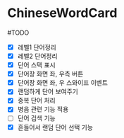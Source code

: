 # ChineseWordCard

#TODO

- [x] 레벨1 단어정리
- [x] 레벨2 단어정리
- [x] 단어 스택 표시
- [x] 단어장 화면 좌, 우측 버튼
- [x] 단어장 화면 좌, 우 스와이프 이벤트
- [x] 랜덤하게 단어 보여주기
- [x] 중복 단어 처리
- [x] 병음 관련 기능 적용
- [ ] 단어 검색 기능
- [x] 흔들어서 랜덤 단어 선택 기능
